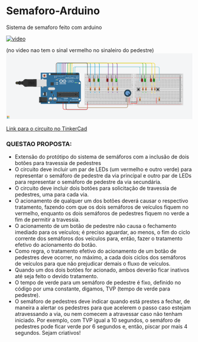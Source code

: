 # Semaforo-Arduino
Sistema de semaforo feito com arduino


[![video](https://img.youtube.com/vi/Lbi7a-hn3zs/0.jpg)](https://www.youtube.com/watch?v=Lbi7a-hn3zs)

(no video nao tem o sinal vermelho no sinaleiro do pedestre)<br>
<img src="https://github.com/TrabalhosPUCPR/Semaforo-Arduino/blob/main/circuito_semaforo.png">

[Link para o circuito no TinkerCad](https://www.tinkercad.com/things/fdzh6KZ3tAy)

### QUESTAO PROPOSTA:

- Extensão do protótipo do sistema de semáforos com a inclusão de dois 
botões para travessia de pedestres 
- O circuito deve incluir um par de LEDs (um vermelho e outro verde) para 
representar o semáforo de pedestre da via principal e outro par de LEDs 
para representar o semáforo de pedestre da via secundária. 
- O circuito deve incluir dois botões para solicitação de travessia de 
pedestres, uma para cada via. 
- O acionamento de qualquer um dos botões deverá causar o respectivo 
tratamento, fazendo com que os dois semáforos de veículos fiquem no 
vermelho, enquanto os dois semáforos de pedestres fiquem no verde a 
fim de permitir a travessia. 
- O acionamento de um botão de pedestre não causa o fechamento 
imediado para os veículos; é preciso aguardar, ao menos,  o fim do ciclo 
corrente dos semáforos dos veículos para, então, fazer o tratamento 
efetivo do acionamento do botão. 
- Como regra, o tratamento efetivo do acionamento de um botão de 
pedestres deve ocorrer, no máximo, a cada dois ciclos dos semáforos de 
veículos para que não prejudicar demais o fluxo de veículos. 
- Quando um dos dois botões for acionado, ambos deverão ficar inativos até 
seja feito o devido tratamento. 
- O tempo de verde para um semáforo de pedestre é fixo, definido no 
código por uma constante, digamos, TVP (tempo de verde para pedestre). 
- O semáforo de pedestres deve indicar quando está prestes a fechar, de 
maneira a alertar os pedestres para que acelerem o passo caso estejam 
atravessando a via, ou nem comecem a atravessar caso não tenham 
iniciado. Por exemplo, com TVP igual a 10 segundos, o semáforo de 
pedestres pode ficar verde por 6 segundos e, então, piscar por mais 4 
segundos. Sejam criativos! 
